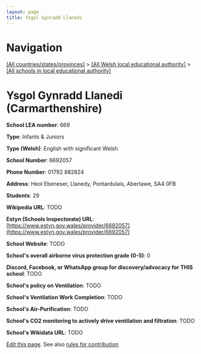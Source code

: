 ```yaml
---
layout: page
title: Ysgol Gynradd Llanedi
---
```

# Navigation

[[All countries/states/provinces]](../../..) > [[All Welsh local educational authority]](../..) > [[All schools in local educational authority]](..)

# Ysgol Gynradd Llanedi (Carmarthenshire)

**School LEA number**: 669

**Type**: Infants & Juniors

**Type (Welsh)**: English with significant Welsh

**School Number**: 6692057

**Phone Number**: 01792 882824

**Address**: Heol Ebeneser, Llanedy, Pontardulais, Abertawe, SA4 0FB

**Students**: 29

**Wikipedia URL**: TODO

**Estyn (Schools Inspectorate) URL**: [https://www.estyn.gov.wales/provider/6692057](https://www.estyn.gov.wales/provider/6692057)

**School Website**: TODO

**School's overall airborne virus protection grade (0-5)**: 0

**Discord, Facebook, or WhatsApp group for discovery/advocacy for THIS school**: TODO

**School's policy on Ventilation**: TODO

**School's Ventilation Work Completion**: TODO

**School's Air-Purification**: TODO

**School's CO2 monitoring to actively drive ventilation and filtration**: TODO

**School's Wikidata URL**: TODO




[Edit this page](https://github.com/VentilationProject/Wales/edit/prif/./Carmarthenshire/Ysgol_Gynradd_Llanedi.md). See also [rules for contribution](../../../contribution-rules/)